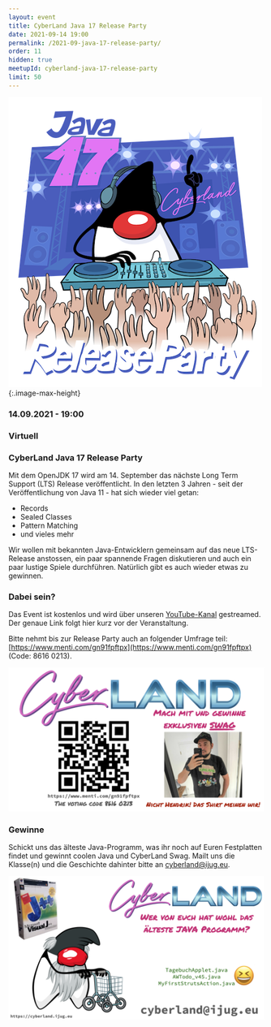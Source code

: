 ```yaml
---
layout: event
title: CyberLand Java 17 Release Party
date: 2021-09-14 19:00
permalink: /2021-09-java-17-release-party/
order: 11
hidden: true
meetupId: cyberland-java-17-release-party
limit: 50
---
```


![Logo](/assets/logo/java-17-release-party.png){:.image-max-height}

### <i class="fas fa-lg fa-calendar"></i> 14.09.2021 - 19:00

### <i class="fas fa-lg fa-globe"></i> Virtuell

### <i class="fas fa-lg fa-tv"></i> CyberLand Java 17 Release Party

Mit dem OpenJDK 17 wird am 14. September das nächste Long Term Support (LTS) Release veröffentlicht. In den letzten 3 Jahren - seit der Veröffentlichung von Java 11 - hat sich wieder viel getan:

* Records
* Sealed Classes
* Pattern Matching
* und vieles mehr

Wir wollen mit bekannten Java-Entwicklern gemeinsam auf das neue LTS-Release anstossen, ein paar spannende Fragen diskutieren und auch ein paar lustige Spiele durchführen. Natürlich gibt es auch wieder etwas zu gewinnen. 
 

### Dabei sein?

Das Event ist kostenlos und wird über unseren [YouTube-Kanal](https://www.youtube.com/channel/UCAMGr2FLBzpxnVJCk-Lhd_A) gestreamed. Der genaue Link folgt hier kurz vor der Veranstaltung.

Bitte nehmt bis zur Release Party auch an folgender Umfrage teil: [https://www.menti.com/gn91fpftpx](https://www.menti.com/gn91fpftpx) (Code: 8616 0213).

![Schickt Euer ältestes Java-Programm](/assets/images/Cyberland-Java17.003.png)

### Gewinne

Schickt uns das älteste Java-Programm, was ihr noch auf Euren Festplatten findet und gewinnt coolen Java und CyberLand Swag. Mailt uns die Klasse(n) und die Geschichte dahinter bitte an [cyberland@ijug.eu](mailto:cyberland@ijug.eu).

![Schickt Euer ältestes Java-Programm](/assets/images/Cyberland-Java17.001.png)

